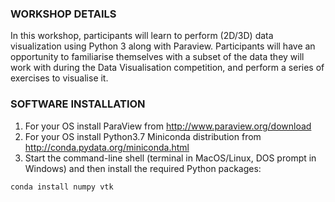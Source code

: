 ### WORKSHOP DETAILS

In this workshop, participants will learn to perform  (2D/3D)  data visualization using Python 3 along with Paraview. Participants will have an opportunity to familiarise themselves with a subset of the data they will work with during the Data Visualisation competition, and perform a series of exercises to visualise it.


### SOFTWARE INSTALLATION

1. For your OS install ParaView from http://www.paraview.org/download
1. For your OS install Python3.7 Miniconda distribution from http://conda.pydata.org/miniconda.html
1. Start the command-line shell (terminal in MacOS/Linux, DOS prompt in Windows) and then install the
   required Python packages:

~~~
conda install numpy vtk
~~~

<!-- These are likely not needed: -->
<!-- networkx gensim scikit-learn pandas jupyter plotly scipy -->
